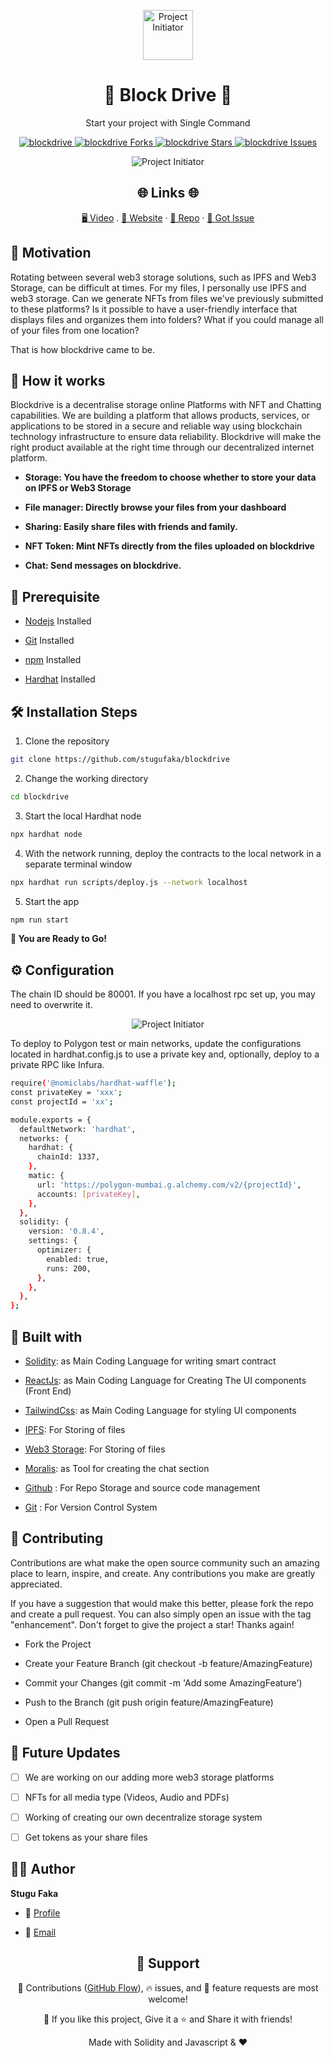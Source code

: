 <p align="center">
  <a href="https://github.com/king-technologies/Project-Initiator" title="Project Initiator">
    <img src="./src/assets/productify-logo.svg" width="80px" alt="Project Initiator"/>
  </a>
</p>
<h1 align="center">🌟 Block Drive 🌟</h1>
<p align="center">Start your project with Single Command</p>

<p align="center">
<a href="https://github.com/stugufaka/blockdrive/blob/master/LICENSE" title="License">
<img src="https://img.shields.io/github/license/stugufaka/blockdrive" alt="blockdrive"/>
</a>
<a href="https://github.com/stugufaka/blockdrive/fork" title="Forks">
<img src="https://img.shields.io/github/forks/stugufaka/blockdrive" alt="blockdrive Forks"/>
</a>
<a href="https://github.com/stugufaka/blockdrive" title="Stars">
<img src="https://img.shields.io/github/stars/stugufaka/blockdrive" alt="blockdrive Stars"/>
</a>
<a href="https://img.shields.io/github/stars/stugufaka/blockdrive/issues" title="Issues">
<img src="  https://img.shields.io/github/issues/stugufaka/blockdrive" alt="blockdrive Issues"/>
</a>

</a>
</p>

<p align="center" title="Project Initiator"><img src="./src/assets/bd.png" alt="Project Initiator"/></p>

<h2 align="center">🌐 Links 🌐</h2>
<p align="center">
    <a href="https://youtu.be/ud4P45zhCk0" title="">🖥️ Video</a>
    .
    <a href="https://youtu.be/ud4P45zhCk0" title="">🔗 Website</a>
    ·
    <a href="https://github.com/stugufaka/blockdrive" title="">📂 Repo</a>
    ·
    <a href="https://github.com/stugufaka/blockdrive" title="🐛Report Bug/🎊Request Feature">🚀 Got Issue</a>
</p>

## 💪 Motivation

Rotating between several web3 storage solutions, such as IPFS and Web3 Storage, can be difficult at times. For my files, I personally use IPFS and web3 storage. Can we generate NFTs from files we've previously submitted to these platforms? Is it possible to have a user-friendly interface that displays files and organizes them into folders? What if you could manage all of your files from one location?

That is how blockdrive came to be.

## 🚀 How it works

Blockdrive is a decentralise storage online Platforms with NFT and Chatting capabilities. We are building a platform that allows products, services, or applications to be stored in a secure and reliable way using blockchain technology infrastructure to ensure data reliability. Blockdrive will make the right product available at the right time through our decentralized internet platform.

- **Storage: You have the freedom to choose whether to store your data on IPFS or Web3 Storage**

- **File manager: Directly browse your files from your dashboard**

- **Sharing: Easily share files with friends and family.**

- **NFT Token: Mint NFTs directly from the files uploaded on blockdrive**

- **Chat: Send messages on blockdrive.**

## 🦋 Prerequisite

- [Nodejs](https://nodejs.org/en// "Node") Installed

- [Git](https://git-scm.com/ "Git OFficial") Installed

- [npm](https://www.npmjs.com/ "npm ") Installed

- [Hardhat](https://hardhat.org/ "Hardhat ") Installed

## 🛠️ Installation Steps

1. Clone the repository

```Bash
git clone https://github.com/stugufaka/blockdrive
```

2. Change the working directory

```Bash
cd blockdrive
```

3. Start the local Hardhat node

```Bash
npx hardhat node
```

4. With the network running, deploy the contracts to the local network in a separate terminal window

```Bash
npx hardhat run scripts/deploy.js --network localhost
```

5. Start the app

```Bash
npm run start
```

**🎇 You are Ready to Go!**

## ⚙️ Configuration

The chain ID should be 80001. If you have a localhost rpc set up, you may need to overwrite it.

<p align="center" title="Project Initiator"><img src="./src/assets/rpc.jpg" alt="Project Initiator"/></p>

To deploy to Polygon test or main networks, update the configurations located in hardhat.config.js to use a private key and, optionally, deploy to a private RPC like Infura.

```Bash
require('@nomiclabs/hardhat-waffle');
const privateKey = 'xxx';
const projectId = 'xx';

module.exports = {
  defaultNetwork: 'hardhat',
  networks: {
    hardhat: {
      chainId: 1337,
    },
    matic: {
      url: 'https://polygon-mumbai.g.alchemy.com/v2/{projectId}',
      accounts: [privateKey],
    },
  },
  solidity: {
    version: '0.8.4',
    settings: {
      optimizer: {
        enabled: true,
        runs: 200,
      },
    },
  },
};
```

## 👷 Built with

- [Solidity](https://docs.soliditylang.org/en/v0.8.17/ "Solidity"): as Main Coding Language for writing smart contract

- [ReactJs](https://reactjs.org/ "React Js"): as Main Coding Language for Creating The UI components (Front End)

- [TailwindCss](https://tailwindcss.com/ "Tailwind Css"): as Main Coding Language for styling UI components

- [IPFS](https://ipfs.tech/ "IPFS"): For Storing of files

- [Web3 Storage](https://www.google.com/search?q=web3storage "Web3 Storage"): For Storing of files

- [Moralis](https://moralis.io/ "Moralis"): as Tool for creating the chat section

- [Github](https://github.com/ "Github") : For Repo Storage and source code management

- [Git](https://git-scm.com/ "Git") : For Version Control System

## 📂 Contributing

Contributions are what make the open source community such an amazing place to learn, inspire, and create. Any contributions you make are greatly appreciated.

If you have a suggestion that would make this better, please fork the repo and create a pull request. You can also simply open an issue with the tag "enhancement". Don't forget to give the project a star! Thanks again!

- Fork the Project

- Create your Feature Branch (git checkout -b feature/AmazingFeature)

- Commit your Changes (git commit -m 'Add some AmazingFeature')

- Push to the Branch (git push origin feature/AmazingFeature)

- Open a Pull Request

## 🎊 Future Updates

- [ ] We are working on our adding more web3 storage platforms

- [ ] NFTs for all media type (Videos, Audio and PDFs)

- [ ] Working of creating our own decentralize storage system

- [ ] Get tokens as your share files

## 🧑🏻 Author

**Stugu Faka**

- 🌌 [Profile](https://github.com/stugufaka "Stugu Faka")

- 🏮 [Email](stugufaka@gmail.com "Hi!")

<h2 align="center">🤝 Support</h2>

<p align="center">🎀 Contributions (<a href="https://guides.github.com/introduction/flow" title="GitHub flow">GitHub Flow</a>), 🔥 issues, and 🥮 feature requests are most welcome!</p>

<p align="center">💙 If you like this project, Give it a ⭐ and Share it with friends!</p>

<p align="center">Made with Solidity and Javascript & ❤️ </p>
